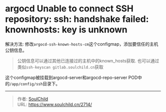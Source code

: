 # argocd Unable to connect SSH repository: ssh: handshake failed: knownhosts: key is unknown

<!--more-->
解决方法: 
修改`argocd-ssh-known-hosts-cm`这个configmap，添加要信任的主机公钥信息。
> 公钥信息可以通过其他已连接过的主机中的known_hosts获取.
> 也可以通过类似`ssh-keyscan gitlab.soulchild.cn`获取


这个configmap被挂载到argocd-server和argocd-repo-server POD中的`/app/config/ssh`目录下。


---

> 作者: [SoulChild](https://www.soulchild.cn)  
> URL: https://www.soulchild.cn/2714/  

